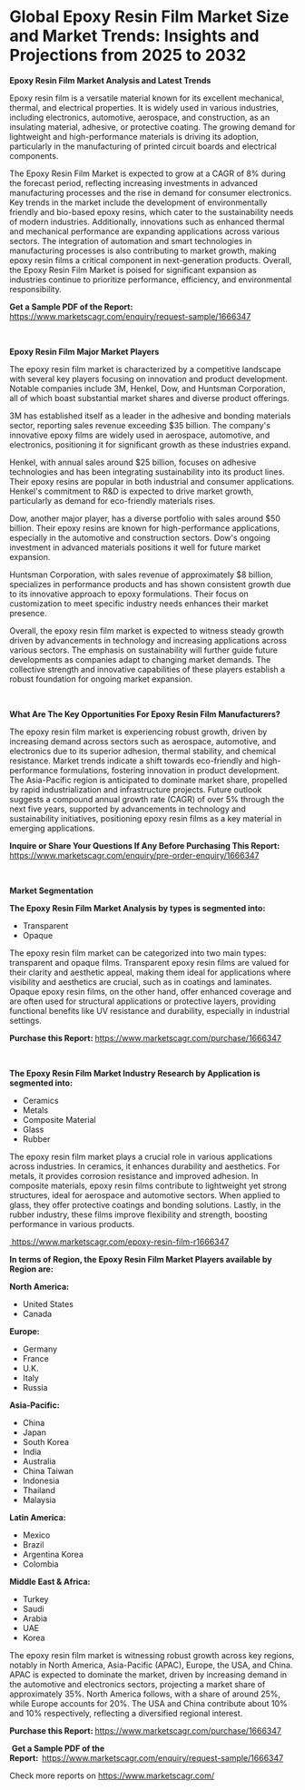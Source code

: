 <p><h1>Global Epoxy Resin Film Market Size and Market Trends: Insights and Projections from 2025 to 2032</h1></p><p><strong>Epoxy Resin Film Market Analysis and Latest Trends</strong></p>
<p><p>Epoxy resin film is a versatile material known for its excellent mechanical, thermal, and electrical properties. It is widely used in various industries, including electronics, automotive, aerospace, and construction, as an insulating material, adhesive, or protective coating. The growing demand for lightweight and high-performance materials is driving its adoption, particularly in the manufacturing of printed circuit boards and electrical components.</p><p>The Epoxy Resin Film Market is expected to grow at a CAGR of 8% during the forecast period, reflecting increasing investments in advanced manufacturing processes and the rise in demand for consumer electronics. Key trends in the market include the development of environmentally friendly and bio-based epoxy resins, which cater to the sustainability needs of modern industries. Additionally, innovations such as enhanced thermal and mechanical performance are expanding applications across various sectors. The integration of automation and smart technologies in manufacturing processes is also contributing to market growth, making epoxy resin films a critical component in next-generation products. Overall, the Epoxy Resin Film Market is poised for significant expansion as industries continue to prioritize performance, efficiency, and environmental responsibility.</p></p>
<p><strong>Get a Sample PDF of the Report:&nbsp;</strong> <a href="https://www.marketscagr.com/enquiry/request-sample/1666347?utm_campaign=3448&utm_medium=2&utm_source=Github&utm_content=ia&utm_term=02042025&utm_id=epoxy-resin-film">https://www.marketscagr.com/enquiry/request-sample/1666347</a></p>
<p>&nbsp;</p>
<p><strong>Epoxy Resin Film Major Market Players</strong></p>
<p><p>The epoxy resin film market is characterized by a competitive landscape with several key players focusing on innovation and product development. Notable companies include 3M, Henkel, Dow, and Huntsman Corporation, all of which boast substantial market shares and diverse product offerings.</p><p>3M has established itself as a leader in the adhesive and bonding materials sector, reporting sales revenue exceeding $35 billion. The company's innovative epoxy films are widely used in aerospace, automotive, and electronics, positioning it for significant growth as these industries expand.</p><p>Henkel, with annual sales around $25 billion, focuses on adhesive technologies and has been integrating sustainability into its product lines. Their epoxy resins are popular in both industrial and consumer applications. Henkel's commitment to R&D is expected to drive market growth, particularly as demand for eco-friendly materials rises.</p><p>Dow, another major player, has a diverse portfolio with sales around $50 billion. Their epoxy resins are known for high-performance applications, especially in the automotive and construction sectors. Dow's ongoing investment in advanced materials positions it well for future market expansion.</p><p>Huntsman Corporation, with sales revenue of approximately $8 billion, specializes in performance products and has shown consistent growth due to its innovative approach to epoxy formulations. Their focus on customization to meet specific industry needs enhances their market presence.</p><p>Overall, the epoxy resin film market is expected to witness steady growth driven by advancements in technology and increasing applications across various sectors. The emphasis on sustainability will further guide future developments as companies adapt to changing market demands. The collective strength and innovative capabilities of these players establish a robust foundation for ongoing market expansion.</p></p>
<p>&nbsp;</p>
<p><strong>What Are The Key Opportunities For Epoxy Resin Film Manufacturers?</strong></p>
<p><p>The epoxy resin film market is experiencing robust growth, driven by increasing demand across sectors such as aerospace, automotive, and electronics due to its superior adhesion, thermal stability, and chemical resistance. Market trends indicate a shift towards eco-friendly and high-performance formulations, fostering innovation in product development. The Asia-Pacific region is anticipated to dominate market share, propelled by rapid industrialization and infrastructure projects. Future outlook suggests a compound annual growth rate (CAGR) of over 5% through the next five years, supported by advancements in technology and sustainability initiatives, positioning epoxy resin films as a key material in emerging applications.</p></p>
<p><strong>Inquire or Share Your Questions If Any Before Purchasing This Report:</strong> <a href="https://www.marketscagr.com/enquiry/pre-order-enquiry/1666347?utm_campaign=3448&utm_medium=2&utm_source=Github&utm_content=ia&utm_term=02042025&utm_id=epoxy-resin-film">https://www.marketscagr.com/enquiry/pre-order-enquiry/1666347</a></p>
<p>&nbsp;</p>
<p><strong>Market Segmentation</strong></p>
<p><strong>The Epoxy Resin Film Market Analysis by types is segmented into:</strong></p>
<p><ul><li>Transparent</li><li>Opaque</li></ul></p>
<p><p>The epoxy resin film market can be categorized into two main types: transparent and opaque films. Transparent epoxy resin films are valued for their clarity and aesthetic appeal, making them ideal for applications where visibility and aesthetics are crucial, such as in coatings and laminates. Opaque epoxy resin films, on the other hand, offer enhanced coverage and are often used for structural applications or protective layers, providing functional benefits like UV resistance and durability, especially in industrial settings.</p></p>
<p><strong>Purchase this Report:&nbsp;</strong><a href="https://www.marketscagr.com/purchase/1666347?utm_campaign=3448&utm_medium=2&utm_source=Github&utm_content=ia&utm_term=02042025&utm_id=epoxy-resin-film">https://www.marketscagr.com/purchase/1666347</a></p>
<p>&nbsp;</p>
<p><strong>The Epoxy Resin Film Market Industry Research by Application is segmented into:</strong></p>
<p><ul><li>Ceramics</li><li>Metals</li><li>Composite Material</li><li>Glass</li><li>Rubber</li></ul></p>
<p><p>The epoxy resin film market plays a crucial role in various applications across industries. In ceramics, it enhances durability and aesthetics. For metals, it provides corrosion resistance and improved adhesion. In composite materials, epoxy resin films contribute to lightweight yet strong structures, ideal for aerospace and automotive sectors. When applied to glass, they offer protective coatings and bonding solutions. Lastly, in the rubber industry, these films improve flexibility and strength, boosting performance in various products.</p></p>
<p><a href="https://www.marketscagr.com/epoxy-resin-film-r1666347?utm_campaign=3448&utm_medium=2&utm_source=Github&utm_content=ia&utm_term=02042025&utm_id=epoxy-resin-film">&nbsp;https://www.marketscagr.com/epoxy-resin-film-r1666347</a></p>
<p><strong>In terms of Region, the Epoxy Resin Film Market Players available by Region are:</strong></p>
<p>
    <p> <strong> North America: </strong>
        <ul>
            <li>United States</li>
            <li>Canada</li>
        </ul>
        </p> 
    <p> <strong> Europe: </strong>
        <ul>
            <li>Germany</li>
            <li>France</li>
            <li>U.K.</li>
            <li>Italy</li>
            <li>Russia</li>
        </ul>
        </p> 
    <p> <strong> Asia-Pacific: </strong>
        <ul>
            <li>China</li>
            <li>Japan</li>
            <li>South Korea</li>
            <li>India</li>
            <li>Australia</li>
            <li>China Taiwan</li>
            <li>Indonesia</li>
            <li>Thailand</li>
            <li>Malaysia</li>
        </ul>
        </p> 
    <p> <strong> Latin America: </strong>
        <ul>
            <li>Mexico</li>
            <li>Brazil</li>
            <li>Argentina Korea</li>
            <li>Colombia</li>
        </ul>
        </p> 
    <p> <strong> Middle East & Africa: </strong>
        <ul>
            <li>Turkey</li>
            <li>Saudi</li>
            <li>Arabia</li>
            <li>UAE</li>
            <li>Korea</li>
        </ul>
    </p>
    </p>
<p><p>The epoxy resin film market is witnessing robust growth across key regions, notably in North America, Asia-Pacific (APAC), Europe, the USA, and China. APAC is expected to dominate the market, driven by increasing demand in the automotive and electronics sectors, projecting a market share of approximately 35%. North America follows, with a share of around 25%, while Europe accounts for 20%. The USA and China contribute about 10% and 10% respectively, reflecting a diversified regional interest.</p></p>
<p><strong>Purchase this Report: </strong><a href="https://www.marketscagr.com/purchase/1666347?utm_campaign=3448&utm_medium=2&utm_source=Github&utm_content=ia&utm_term=02042025&utm_id=epoxy-resin-film">https://www.marketscagr.com/purchase/1666347</a></p>
<p>&nbsp;<strong>Get a Sample PDF of the Report:&nbsp;&nbsp;</strong><a href="https://www.marketscagr.com/enquiry/request-sample/1666347?utm_campaign=3448&utm_medium=2&utm_source=Github&utm_content=ia&utm_term=02042025&utm_id=epoxy-resin-film">https://www.marketscagr.com/enquiry/request-sample/1666347</a></p>
<p><strong></strong></p>
<p>Check more reports on <a href="https://www.marketscagr.com/?utm_campaign=3448&utm_medium=2&utm_source=Github&utm_content=ia&utm_term=02042025&utm_id=epoxy-resin-film">https://www.marketscagr.com/</a></p>